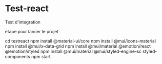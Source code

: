 # Test-react
Test d'integration

etape pour lancer le projet

cd testreact
npm install @material-ui/core
npm install @mui/icons-material
npm install @mui/x-data-grid
npm install @mui/material @emotion/react @emotion/styled
npm install @mui/material @mui/styled-engine-sc styled-components
npm start